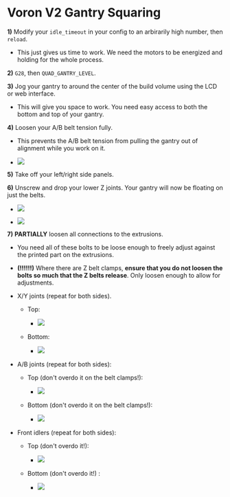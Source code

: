 # Voron V2 Gantry Squaring

**1)** Modify your `idle_timeout` in your config to an arbirarily high number, then `reload`. 
- This just gives us time to work. We need the motors to be energized and holding for the whole process.

**2)** `G28`, then `QUAD_GANTRY_LEVEL`. 

**3)** Jog your gantry to around the center of the build volume using the LCD or web interface.
- This will give you space to work. You need easy access to both the bottom and top of your gantry.

**4)** Loosen your A/B belt tension fully.
- This prevents the A/B belt tension from pulling the gantry out of alignment while you work on it.

- ![](Images/Gantry-ABTension.png) 

**5)** Take off your left/right side panels.

**6)** Unscrew and drop your lower Z joints. Your gantry will now be floating on just the belts.

- ![](Images/ZJoint-Lowered.png) 

- ![](Images/ZJoints-Lowered.png)

**7)** **PARTIALLY** loosen all connections to the extrusions.  
- You need all of these bolts to be loose enough to freely adjust against the printed part on the extrusions. 
- **(!!!!!!)** Where there are Z belt clamps, **ensure that you do not loosen the bolts so much that the Z belts release**. Only loosen enough to allow for adjustments.

- X/Y joints (repeat for both sides). 
    - Top:
        - ![](Images/XYLoosen-Top.png) 

    - Bottom:
        - ![](Images/XYLoosen-Bottom.png) 

- A/B joints (repeat for both sides):
    - Top (don't overdo it on the belt clamps!):
        - ![](Images/ABLoosen-Top.png) 

    - Bottom (don't overdo it on the belt clamps!):
        - ![](Images/ABLoosen-Bottom.png) 

- Front idlers (repeat for both sides):
    - Top (don't overdo it!):

        - ![](Images/IdlersLoosen-Top.png) 
    - Bottom (don't overdo it!)
    :
        - ![](Images/IdlersLoosen-Bottom.png) 